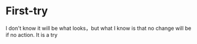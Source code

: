 # First-try

I don't know it will be what looks，but what I know is that no change will be if no action.
It is a try
